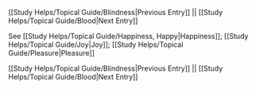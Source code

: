 [[Study Helps/Topical Guide/Blindness|Previous Entry]]  ||  [[Study Helps/Topical Guide/Blood|Next Entry]]

 See [[Study Helps/Topical Guide/Happiness, Happy|Happiness]]; [[Study Helps/Topical Guide/Joy|Joy]]; [[Study Helps/Topical Guide/Pleasure|Pleasure]]

[[Study Helps/Topical Guide/Blindness|Previous Entry]]  ||  [[Study Helps/Topical Guide/Blood|Next Entry]]